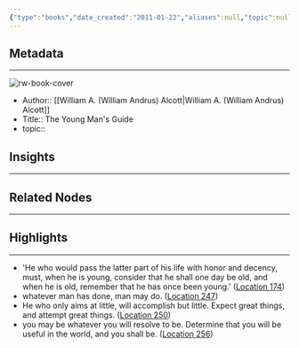 ```yaml
---
{"type":"books","date_created":"2011-01-22","aliases":null,"topic":null,"url":null,"layout":null,"banner":null,"dg-publish":true,"tags":null,"permalink":"/300-biblio/100-books/the-young-man-s-guide/","dgPassFrontmatter":true,"created":"2023-10-20T12:44:15.000-05:00","updated":"2023-10-20T12:44:15.000-05:00"}
---
```


## Metadata
---
![rw-book-cover](https://images-na.ssl-images-amazon.com/images/I/51cXS2g0I7L._SL200_.jpg)
- Author:: [[William A. (William Andrus) Alcott\|William A. (William Andrus) Alcott]]
- Title:: The Young Man's Guide
- topic::  



## Insights
---
## Related Nodes
---

## Highlights 
---
- 'He who would pass the latter part of his life with honor and decency, must, when he is young, consider that he shall one day be old, and when he is old, remember that he has once been young.' ([Location 174](https://readwise.io/to_kindle?action=open&asin=B002RKSC2Y&location=174))
- whatever man has done, man may do. ([Location 247](https://readwise.io/to_kindle?action=open&asin=B002RKSC2Y&location=247))
- He who only aims at little, will accomplish but little. Expect great things, and attempt great things. ([Location 250](https://readwise.io/to_kindle?action=open&asin=B002RKSC2Y&location=250))
- you may be whatever you will resolve to be. Determine that you will be useful in the world, and you shall be. ([Location 256](https://readwise.io/to_kindle?action=open&asin=B002RKSC2Y&location=256))
